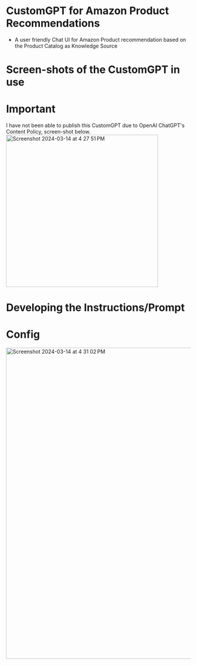 # CustomGPT for Amazon Product Recommendations
- A user friendly Chat UI for Amazon Product recommendation based on the Product Catalog as Knowledge Source

# Screen-shots of the CustomGPT in use


# Important
I have not been able to publish this CustomGPT due to OpenAI ChatGPT's Content Policy, screen-shot below.
<img width="414" alt="Screenshot 2024-03-14 at 4 27 51 PM" src="https://github.com/pm-harshad-mane/AmazonProductRecommendationGenAI/assets/8835908/49e88966-d30f-4d5e-9bef-08d5009defb2">

# Developing the Instructions/Prompt

# Config
<img width="846" alt="Screenshot 2024-03-14 at 4 31 02 PM" src="https://github.com/pm-harshad-mane/AmazonProductRecommendationGenAI/assets/8835908/98c1fbc8-6275-4eca-80cb-c5a5a787b44a">

